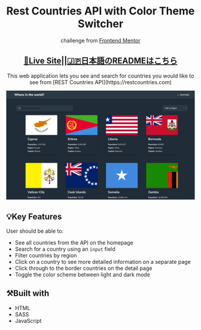 <h1 align="center">Rest Countries API with Color Theme Switcher</h1>

<p align="center">challenge from <a href="https://www.frontendmentor.io">Frontend Mentor</a></p>
<h2 align="center"><a href="https://fm-rest-countries-api1.netlify.app/">🚀Live Site</a>||<a href="./README-jp.md">🇯🇵日本語のREADMEはこちら</h2></a>
<p align="center">This web application lets you see and search for countries you would like to see from  [REST Countries API](https://restcountries.com)</p>

![Completed Rest Countries API](./design/screenshot.png)

## 💡Key Features

User should be able to:

- See all countries from the API on the homepage
- Search for a country using an `input` field
- Filter countries by region
- Click on a country to see more detailed information on a separate page
- Click through to the border countries on the detail page
- Toggle the color scheme between light and dark mode

## ⚒️Built with

- HTML
- SASS
- JavaScript
